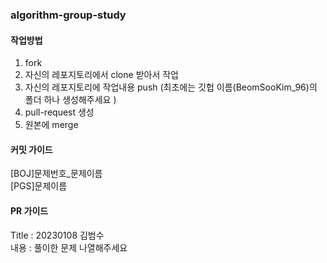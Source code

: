 ### algorithm-group-study

#### 작업방법
1. fork
2. 자신의 레포지토리에서 clone 받아서 작업
3. 자신의 레포지토리에 작업내용 push (최초에는 깃헙 이름(BeomSooKim_96)의 폴더 하나 생성해주세요 )
4. pull-request 생성
5. 원본에 merge

#### 커밋 가이드
  
[BOJ]문제번호_문제이름  
[PGS]문제이름

#### PR 가이드
  
Title : 20230108 김범수  
내용 : 풀이한 문제 나열해주세요
